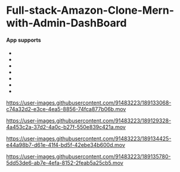# Full-stack-Amazon-Clone-Mern-with-Admin-DashBoard
#### App supports
*
*
*
*
*
*
*

https://user-images.githubusercontent.com/91483223/189133068-c74a32d2-e3ce-4ea5-8856-74fca877b06b.mov


https://user-images.githubusercontent.com/91483223/189129328-4a453c2a-37d2-4a0c-b27f-550e839c421a.mov



https://user-images.githubusercontent.com/91483223/189134425-e44a98b7-d61e-41f4-bd5f-42ebe34b600d.mov



https://user-images.githubusercontent.com/91483223/189135780-5dd53de6-ab7e-4efa-8152-2feab5a25cb5.mov

